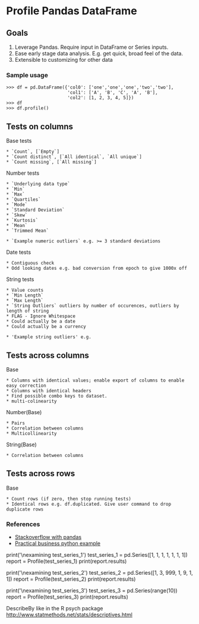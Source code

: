 
# Profile Pandas DataFrame

## Goals

1. Leverage Pandas. Require input in DataFrame or Series inputs. 
1. Ease early stage data analysis. E.g. get quick, broad feel of the data.
1. Extensible to customizing for other data


### Sample usage

```
>>> df = pd.DataFrame({'col0': ['one','one','one','two','two'],
                       'col1': ['A', 'B', 'C', 'A', 'B'],
                       'col2': [1, 2, 3, 4, 5]})
>>> df
>>> df.profile()
```

## Tests on columns

Base tests

    * `Count`, [`Empty`]
    * `Count distinct`, [`All identical`, `All unique`] 
    * `Count missing`, [`All missing`]

Number tests

    * `Underlying data type`
    * `Min`
    * `Max`
    * `Quartiles`
    * `Mode`
    * `Standard Deviation`
    * `Skew`
    * `Kurtosis`
    * `Mean`
    * `Trimmed Mean`
    
    * `Example numeric outliers` e.g. >= 3 standard deviations

Date tests

    * Contiguous check
    * Odd looking dates e.g. bad conversion from epoch to give 1000x off


String tests

    * Value counts
    * `Min Length`
    * `Max Length`
    * `String Outliers` outliers by number of occurences, outliers by length of string
    * FLAG - Ignore Whitespace
    * Could actually be a date
    * Could actually be a currency
    
    * 'Example string outliers' e.g. 

## Tests across columns

Base

    * Columns with identical values; enable export of columns to enable easy correction
    * Columns with identical headers
    * Find possible combo keys to dataset.
    * multi-colinearity

Number(Base)

    * Pairs
    * Correlation between columns
    * Multicollinearity
    
String(Base)

    * Correlation between columns

## Tests across rows

Base

    * Count rows (if zero, then stop running tests)
    * Identical rows e.g. df.duplicated. Give user command to drop duplicate rows


### References
* [Stackoverflow with pandas](http://stackoverflow.com/questions/17095101/outputting-difference-in-two-pandas-dataframes-side-by-side-highlighting-the-d)
* [Practical business python example](http://pbpython.com/excel-diff-pandas.html)






print('\nexamining test_series_1')
test_series_1 = pd.Series([1, 1, 1, 1, 1, 1, 1])
report = Profile(test_series_1)
print(report.results)

print('\nexamining test_series_2')
test_series_2 = pd.Series([1, 3, 999, 1, 9, 1, 1])
report = Profile(test_series_2)
print(report.results)

print('\nexamining test_series_3')
test_series_3 = pd.Series(range(10))
report = Profile(test_series_3)
print(report.results)


DescribeBy like in the R psych package
http://www.statmethods.net/stats/descriptives.html